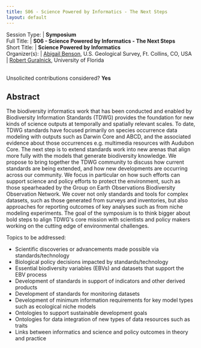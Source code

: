 ```yaml
---
title: S06 - Science Powered by Informatics - The Next Steps
layout: default
---
```


Session Type: | **Symposium**  
Full Title:   | **S06 - Science Powered by Informatics - The Next Steps**  
Short Title:  | **Science Powered by Informatics**  
Organizer(s): | [Abigail Benson](albenson@usgs.gov), U.S. Geological Survey, Ft. Collins, CO, USA  
              | [Robert Guralnick](rguralnick@flmnh.ufl.edu), University of Florida  


<p><br />Unsolicited contributions considered? <strong>Yes</strong></p>


## Abstract  

The biodiversity informatics work that has been conducted and enabled by Biodiversity Information Standards (TDWG) provides the foundation for new kinds of science outputs at temporally and spatially relevant scales. To date, TDWG standards have focused primarily on species occurrence data modeling with outputs such as Darwin Core and ABCD, and the associated evidence about those occurrences e.g. multimedia resources with Audubon Core. The next step is to extend standards work into new arenas that align more fully with the models that generate biodiversity knowledge. We propose to bring together the TDWG community to discuss how current standards are being extended, and how new developments are occurring across our community. We focus in particular on how such efforts can support science and policy efforts to protect the environment, such as those spearheaded by the Group on Earth Observations Biodiversity Observation Network. We cover not only standards and tools for complex datasets, such as those generated from surveys and inventories, but also approaches for reporting outcomes of key analyses such as from niche modeling experiments. The goal of the symposium is to think bigger about bold steps to align TDWG's core mission with scientists and policy makers working on the cutting edge of environmental challenges.
 
Topics to be addressed:

* Scientific discoveries or advancements made possible via standards/technology  
* Biological policy decisions impacted by standards/technology  
* Essential biodiversity variables (EBVs) and datasets that support the EBV process  
* Development of standards in support of indicators and other derived products  
* Development of standards for monitoring datasets  
* Development of minimum information requirements for key model types such as ecological niche models  
* Ontologies to support sustainable development goals  
* Ontologies for data integration of new types of data resources such as traits  
* Links between informatics and science and policy outcomes in theory and practice  

